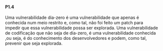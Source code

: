 #### P1.4

Uma vulnerabilidade dia-zero é uma vulnerabilidade que apenas é conhecida num meio restrito e, como tal, não foi feito um patch para impedir que essa vulnerabilidade possa ser explorada. Uma vulnerabilidade de codificação que não seja de dia-zero, é uma vulnerabilidade conhecida ,ou seja, é do conhecimento dos desenvolvedores e podem, como tal, prevenir que seja explorada.
